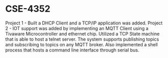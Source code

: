 # CSE-4352
Project 1 - Built a DHCP Client and a TCP/IP application was added.
Project 2 - IOT support was added by implementing an MQTT Client using a Tivaware Microcontroller and ethernet chip. 
Utilized a TCP State machine that is able to host a telnet server. The system supports publishing topics and subscribing to topics on any MQTT broker. 
Also implemented a shell process that hosts a command line interface through serial bus. 
